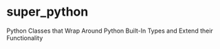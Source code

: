 # super_python
Python Classes that Wrap Around Python Built-In Types and Extend their Functionality
